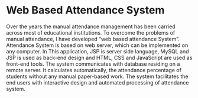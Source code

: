 # Web Based Attendance System

Over the years the manual attendance management has been carried across most of educational institutions. To overcome the problems of manual attendance, I have developed “web based attendance System”. Attendance System is based on web server, which can be implemented on any computer. In This application, JSP is server side language, MySQL and JSP is used as back-end design and HTML, CSS and JavaScript are used as front-end tools. The system communicates with database residing on a remote server. It calculates automatically, the attendance percentage of students without any manual paper-based work. The system facilitates the end users with interactive design and automated processing of attendance system.
